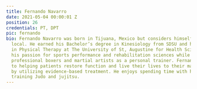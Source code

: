 ```yaml
---
title: Fernando Navarro
date: 2021-05-04 00:00:01 Z
position: 26
credentials: PT, DPT
pic: fernando
bio: Fernando Navarro was born in Tijuana, Mexico but considers himself a San Diego
  local. He earned his Bachelor’s degree in Kinesiology from SDSU and his Doctorate
  in Physical Therapy at The University of St, Augustine for Health Sciences. He developed
  his passion for sports performance and rehabilitation sciences while working with
  professional boxers and martial artists as a personal trainer. Fernando is dedicated
  to helping patients restore function and live their lives to their maximum potential
  by utilizing evidence-based treatment. He enjoys spending time with his family and
  training Judo and jujitsu.
---
```


